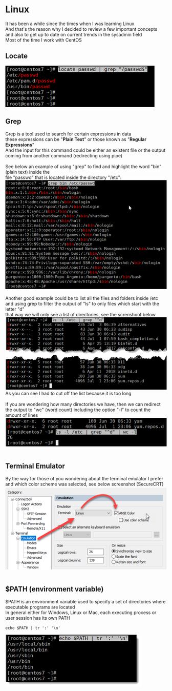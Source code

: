 # Linux
It has been a while since the times when I was learning Linux<br>
And that's the reason why I decided to review a few important concepts<br>
and also to get up to date on current trends in the sysadmin field<br>
Most of the time I work with CentOS<br>
## Locate<br>
<img src="/sysadmin/images/filtering-locate-01.png" alt="filtering locate"><br>
## Grep<br>
Grep is a tool used to search for certain expressions in data <br>
these expressions can be "<b>Plain Text</b>" or those known as "<b>Regular Expressions</b>" <br>
And the input for this command could be either an existent file or the output <br>
coming from another command (redirecting using pipe) <br>
<br>
See below an example of using "grep" to find and highlight the word "bin" (plain text) inside the <br>
file "passwd" that is located inside the directory "/etc":<br>
<img src="/sysadmin/images/grep-01.png" alt="filtering locate"><br>
<br>
Another good example could be to list all the files and folders inside /etc <br>
and using grep to filter the output of "ls" to only files which start with the letter "d" <br>
that way we will only see a list of directories, see the screnshoot below <br>
<img src="/sysadmin/images/grep-and-reg-expressions-01.png" alt="grep and regular expressions"><br>
As you can see I had to cut off the list because it is too long <br>
<br>
If you are wondering how many directories we have, then we can redirect <br>
the output to "wc" (word count) including the option "-l" to count the amount of lines <br>
<img src="/sysadmin/images/grep-and-reg-expressions-02.png" alt="grep and regular expressions 02"><br>
<br>
## Terminal Emulator<br>
By the way for those of you wondering about the terminal emulator I prefer<br>
and which color scheme was selected, see below screenshot (SecureCRT)<br>
<img src="/sysadmin/images/SecureCRT-emulation-linux-ANSI-color.png" alt="securecrt"><br>
<br>
## $PATH (environment variable)<br>
$PATH is an environment variable used to specify a set of directories where executable programs are located<br>
In general either for Windows, Linux or Mac, each executing process or user session has its own PATH <br>

```{bash}
echo $PATH | tr ':' '\n'
```

<img src="/sysadmin/images/echo-path.jpg" alt="path"><br>
